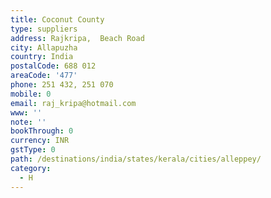 ```yaml
---
title: Coconut County
type: suppliers
address: Rajkripa,  Beach Road
city: Allapuzha
country: India
postalCode: 688 012
areaCode: '477'
phone: 251 432, 251 070
mobile: 0
email: raj_kripa@hotmail.com
www: ''
note: ''
bookThrough: 0
currency: INR
gstType: 0
path: /destinations/india/states/kerala/cities/alleppey/
category:
  - H
---
```


